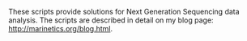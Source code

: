 These scripts provide solutions for Next Generation Sequencing data analysis. The scripts are described in detail on my blog page: http://marinetics.org/blog.html.

